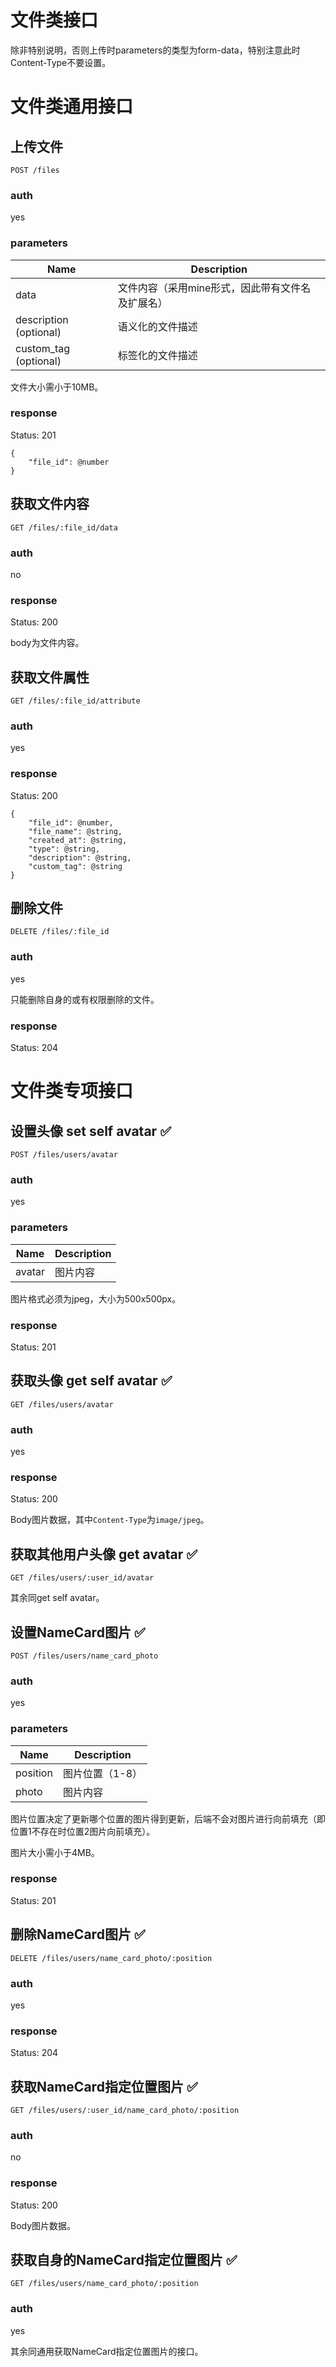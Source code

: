 # 文件类接口

除非特别说明，否则上传时parameters的类型为form-data，特别注意此时Content-Type不要设置。

# 文件类通用接口

## 上传文件

`POST /files`

### auth

yes

### parameters

| Name | Description |
| --- | --- |
| data | 文件内容（采用mine形式，因此带有文件名及扩展名） |
| description (optional) | 语义化的文件描述 |
| custom_tag (optional) | 标签化的文件描述 |

文件大小需小于10MB。

### response

Status: 201

	{
		"file_id": @number
	}

## 获取文件内容

`GET /files/:file_id/data`

### auth

no

### response

Status: 200

body为文件内容。

## 获取文件属性

`GET /files/:file_id/attribute`

### auth

yes

### response

Status: 200

	{
		"file_id": @number,
		"file_name": @string,
		"created_at": @string,
		"type": @string,
		"description": @string,
		"custom_tag": @string
	}

## 删除文件

`DELETE /files/:file_id`

### auth

yes

只能删除自身的或有权限删除的文件。

### response

Status: 204

# 文件类专项接口

## 设置头像 set self avatar :white_check_mark:

`POST /files/users/avatar`

### auth

yes

### parameters

| Name | Description |
| --- | --- |
| avatar | 图片内容 |

图片格式必须为jpeg，大小为500x500px。

### response

Status: 201

## 获取头像 get self avatar :white_check_mark:

`GET /files/users/avatar`

### auth

yes

### response

Status: 200

Body图片数据，其中`Content-Type`为`image/jpeg`。

## 获取其他用户头像 get avatar :white_check_mark:

`GET /files/users/:user_id/avatar`

其余同get self avatar。

## 设置NameCard图片 :white_check_mark:

`POST /files/users/name_card_photo`

### auth

yes

### parameters

| Name | Description |
| --- | --- |
| position | 图片位置（1-8） |
| photo | 图片内容 |

图片位置决定了更新哪个位置的图片得到更新，后端不会对图片进行向前填充（即位置1不存在时位置2图片向前填充）。

图片大小需小于4MB。

### response

Status: 201

## 删除NameCard图片 :white_check_mark:

`DELETE /files/users/name_card_photo/:position`

### auth

yes

### response

Status: 204

## 获取NameCard指定位置图片 :white_check_mark:

`GET /files/users/:user_id/name_card_photo/:position`

### auth

no

### response

Status: 200

Body图片数据。

## 获取自身的NameCard指定位置图片 :white_check_mark:

`GET /files/users/name_card_photo/:position`

### auth

yes

其余同通用获取NameCard指定位置图片的接口。
